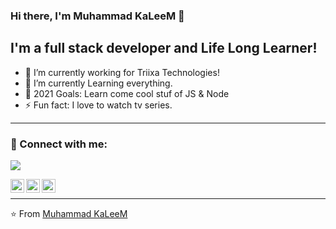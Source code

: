 ### Hi there, I'm Muhammad KaLeeM 👋


## I'm a full stack developer and Life Long Learner!
- 🔭 I’m currently working for Triixa Technologies!
- 🌱 I’m currently Learning everything.
- 🥅 2021 Goals: Learn come cool stuf of JS & Node
- ⚡ Fun fact: I love to  watch tv series.

---


### 🤝 Connect with me:
![](https://muhammadkaleem.me)

[<img align="left" alt="muhammad-kaleem | LinkedIn" width="22px" src="https://cdn.jsdelivr.net/npm/simple-icons@v3/icons/linkedin.svg"/>][linkedin]

[<img align="left" alt="muhammad-kaleem | Gmail" width="22px" src="https://cdn.jsdelivr.net/npm/simple-icons@v3/icons/gmail.svg"/>][gmail]

[<img align="left" alt="muhammad-kaleem | Twitter" width="22px" src="https://cdn.jsdelivr.net/npm/simple-icons@v3/icons/twitter.svg"/>][twitter]

<br>

---

[linkedin]: https://www.linkedin.com/in/muhammad-kaleem-603b0711a/
[gmail]: mailto:muhammadkaleem57@gmail.com
[twitter]: https://twitter.com/kaleem57s

⭐️ From [Muhammad KaLeeM](https://github.com/muhammadkaleem57)
